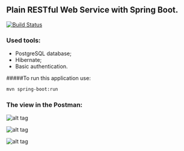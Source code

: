 ## Plain RESTful Web Service with Spring Boot.

[![Build Status](https://travis-ci.org/OKaluzny/RESTfulWebService.svg?branch=master)](https://travis-ci.org/OKaluzny/RESTfulWebService)

### Used tools:
* PostgreSQL database;
* Hibernate;
* Basic authentication.


#####To run this application use:

```bash
mvn spring-boot:run
```

### The view in the Postman:

![alt tag](http://i.piccy.info/i9/947bc7454a432e884035a14f4dd00320/1478693910/81237/1085055/rest1.jpg)

![alt tag](http://i.piccy.info/i9/141ca6b46d15417c9b5d29664766bc73/1478694448/63256/1085055/rest2.jpg)

![alt tag](http://i.piccy.info/i9/095db04eb447c347cd736bdba072777d/1478694493/64447/1085055/rest3.jpg)